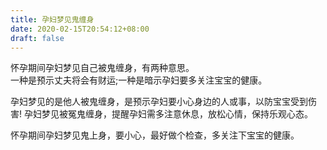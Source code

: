 ```yaml
---
title: 孕妇梦见鬼缠身
date: 2020-02-15T20:54:12+08:00
draft: false
---
```


怀孕期间孕妇梦见自己被鬼缠身，有两种意思。<br>
一种是预示丈夫将会有财运;一种是暗示孕妇要多关注宝宝的健康。<br>

孕妇梦见的是他人被鬼缠身，是预示孕妇要小心身边的人或事，以防宝宝受到伤害!
孕妇梦见被冤鬼缠身，提醒孕妇需多注意休息，放松心情，保持乐观心态。<br>

怀孕期间孕妇梦见鬼上身，要小心，最好做个检查，多关注下宝宝的健康。<br>
